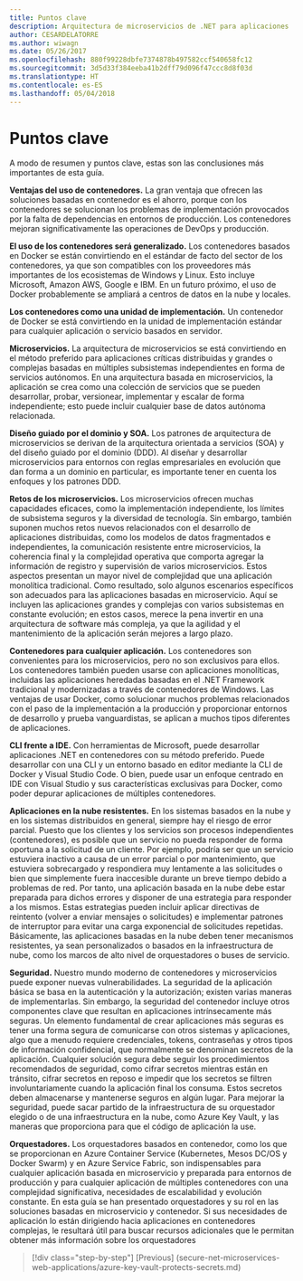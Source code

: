 ```yaml
---
title: Puntos clave
description: Arquitectura de microservicios de .NET para aplicaciones .NET en contenedor | Puntos clave
author: CESARDELATORRE
ms.author: wiwagn
ms.date: 05/26/2017
ms.openlocfilehash: 880f99228dbfe7374878b497582ccf540658fc12
ms.sourcegitcommit: 3d5d33f384eeba41b2dff79d096f47ccc8d8f03d
ms.translationtype: HT
ms.contentlocale: es-ES
ms.lasthandoff: 05/04/2018
---
```

# <a name="key-takeaways"></a>Puntos clave

A modo de resumen y puntos clave, estas son las conclusiones más importantes de esta guía.

**Ventajas del uso de contenedores.** La gran ventaja que ofrecen las soluciones basadas en contenedor es el ahorro, porque con los contenedores se solucionan los problemas de implementación provocados por la falta de dependencias en entornos de producción. Los contenedores mejoran significativamente las operaciones de DevOps y producción.

**El uso de los contenedores será generalizado.** Los contenedores basados en Docker se están convirtiendo en el estándar de facto del sector de los contenedores, ya que son compatibles con los proveedores más importantes de los ecosistemas de Windows y Linux. Esto incluye Microsoft, Amazon AWS, Google e IBM. En un futuro próximo, el uso de Docker probablemente se ampliará a centros de datos en la nube y locales.

**Los contenedores como una unidad de implementación.** Un contenedor de Docker se está convirtiendo en la unidad de implementación estándar para cualquier aplicación o servicio basados en servidor.

**Microservicios.** La arquitectura de microservicios se está convirtiendo en el método preferido para aplicaciones críticas distribuidas y grandes o complejas basadas en múltiples subsistemas independientes en forma de servicios autónomos. En una arquitectura basada en microservicios, la aplicación se crea como una colección de servicios que se pueden desarrollar, probar, versionear, implementar y escalar de forma independiente; esto puede incluir cualquier base de datos autónoma relacionada.

**Diseño guiado por el dominio y SOA.** Los patrones de arquitectura de microservicios se derivan de la arquitectura orientada a servicios (SOA) y del diseño guiado por el dominio (DDD). Al diseñar y desarrollar microservicios para entornos con reglas empresariales en evolución que dan forma a un dominio en particular, es importante tener en cuenta los enfoques y los patrones DDD.

**Retos de los microservicios.** Los microservicios ofrecen muchas capacidades eficaces, como la implementación independiente, los límites de subsistema seguros y la diversidad de tecnología. Sin embargo, también suponen muchos retos nuevos relacionados con el desarrollo de aplicaciones distribuidas, como los modelos de datos fragmentados e independientes, la comunicación resistente entre microservicios, la coherencia final y la complejidad operativa que comporta agregar la información de registro y supervisión de varios microservicios. Estos aspectos presentan un mayor nivel de complejidad que una aplicación monolítica tradicional. Como resultado, solo algunos escenarios específicos son adecuados para las aplicaciones basadas en microservicio. Aquí se incluyen las aplicaciones grandes y complejas con varios subsistemas en constante evolución; en estos casos, merece la pena invertir en una arquitectura de software más compleja, ya que la agilidad y el mantenimiento de la aplicación serán mejores a largo plazo.

**Contenedores para cualquier aplicación.** Los contenedores son convenientes para los microservicios, pero no son exclusivos para ellos. Los contenedores también pueden usarse con aplicaciones monolíticas, incluidas las aplicaciones heredadas basadas en el .NET Framework tradicional y modernizadas a través de contenedores de Windows. Las ventajas de usar Docker, como solucionar muchos problemas relacionados con el paso de la implementación a la producción y proporcionar entornos de desarrollo y prueba vanguardistas, se aplican a muchos tipos diferentes de aplicaciones.

**CLI frente a IDE.** Con herramientas de Microsoft, puede desarrollar aplicaciones .NET en contenedores con su método preferido. Puede desarrollar con una CLI y un entorno basado en editor mediante la CLI de Docker y Visual Studio Code. O bien, puede usar un enfoque centrado en IDE con Visual Studio y sus características exclusivas para Docker, como poder depurar aplicaciones de múltiples contenedores.

**Aplicaciones en la nube resistentes.** En los sistemas basados en la nube y en los sistemas distribuidos en general, siempre hay el riesgo de error parcial. Puesto que los clientes y los servicios son procesos independientes (contenedores), es posible que un servicio no pueda responder de forma oportuna a la solicitud de un cliente. Por ejemplo, podría ser que un servicio estuviera inactivo a causa de un error parcial o por mantenimiento, que estuviera sobrecargado y respondiera muy lentamente a las solicitudes o bien que simplemente fuera inaccesible durante un breve tiempo debido a problemas de red. Por tanto, una aplicación basada en la nube debe estar preparada para dichos errores y disponer de una estrategia para responder a los mismos. Estas estrategias pueden incluir aplicar directivas de reintento (volver a enviar mensajes o solicitudes) e implementar patrones de interruptor para evitar una carga exponencial de solicitudes repetidas. Básicamente, las aplicaciones basadas en la nube deben tener mecanismos resistentes, ya sean personalizados o basados en la infraestructura de nube, como los marcos de alto nivel de orquestadores o buses de servicio.

**Seguridad.** Nuestro mundo moderno de contenedores y microservicios puede exponer nuevas vulnerabilidades. La seguridad de la aplicación básica se basa en la autenticación y la autorización; existen varias maneras de implementarlas. Sin embargo, la seguridad del contenedor incluye otros componentes clave que resultan en aplicaciones intrínsecamente más seguras. Un elemento fundamental de crear aplicaciones más seguras es tener una forma segura de comunicarse con otros sistemas y aplicaciones, algo que a menudo requiere credenciales, tokens, contraseñas y otros tipos de información confidencial, que normalmente se denominan secretos de la aplicación. Cualquier solución segura debe seguir los procedimientos recomendados de seguridad, como cifrar secretos mientras están en tránsito, cifrar secretos en reposo e impedir que los secretos se filtren involuntariamente cuando la aplicación final los consuma. Estos secretos deben almacenarse y mantenerse seguros en algún lugar. Para mejorar la seguridad, puede sacar partido de la infraestructura de su orquestador elegido o de una infraestructura en la nube, como Azure Key Vault, y las maneras que proporciona para que el código de aplicación la use.

**Orquestadores.** Los orquestadores basados en contenedor, como los que se proporcionan en Azure Container Service (Kubernetes, Mesos DC/OS y Docker Swarm) y en Azure Service Fabric, son indispensables para cualquier aplicación basada en microservicio y preparada para entornos de producción y para cualquier aplicación de múltiples contenedores con una complejidad significativa, necesidades de escalabilidad y evolución constante. En esta guía se han presentado orquestadores y su rol en las soluciones basadas en microservicio y contenedor. Si sus necesidades de aplicación lo están dirigiendo hacia aplicaciones en contenedores complejas, le resultará útil para buscar recursos adicionales que le permitan obtener más información sobre los orquestadores

>[!div class="step-by-step"]
[Previous] (secure-net-microservices-web-applications/azure-key-vault-protects-secrets.md)
